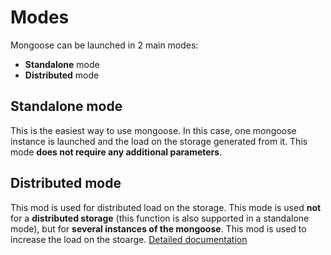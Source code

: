 # Modes

Mongoose can be launched in 2 main modes:
* **Standalone** mode
* **Distributed** mode

## Standalone mode

This is the easiest way to use mongoose. In this case, one mongoose instance is launched and the load on the storage generated from it. This mode **does not require any additional parameters**.

## Distributed mode

This mod is used for distributed load on the storage. This mode is used **not** for a **distributed storage** (this function is also supported in a standalone mode), but for **several instances of the mongoose**.
This mod is used to increase the load on the stoarge. 
[Detailed documentation]()
